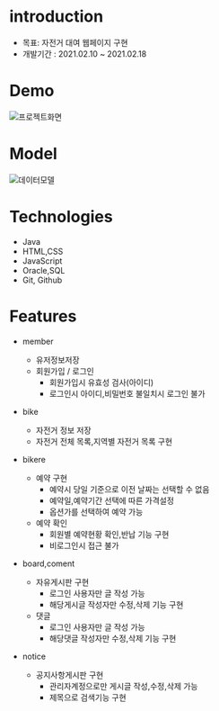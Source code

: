 # introduction


* 목표: 자전거 대여 웹페이지 구현
* 개발기간 : 2021.02.10 ~ 2021.02.18



# Demo

![프로젝트화면](https://user-images.githubusercontent.com/54271574/108473099-f0951c00-72d0-11eb-8bc0-b0d2c8d1b4f9.jpg)

# Model

![데이터모델](https://user-images.githubusercontent.com/54271574/108472286-e58dbc00-72cf-11eb-88ad-dbac36d798e7.JPG)


# Technologies

* Java
* HTML,CSS
* JavaScript
* Oracle,SQL
* Git, Github

# Features

* member
   - 유저정보저장
   - 회원가입 / 로그인
     - 회원가입시 유효성 검사(아이디)
     - 로그인시 아이디,비밀번호 불일치시 로그인 불가 

* bike
   - 자전거 정보 저장 
   - 자전거 전체 목록,지역별 자전거 목록 구현
   
  
* bikere
   - 예약 구현
      - 예약시 당일 기준으로 이전 날짜는 선택할 수 없음
      - 예약일,예약기간 선택에 따른 가격설정
      - 옵션가를 선택하여 예약 가능
   - 예약 확인
      - 회원별 예약현황 확인,반납 기능 구현 
      - 비로그인시 접근 불가 

* board,coment
   - 자유게시판 구현
      - 로그인 사용자만 글 작성 가능
      - 해당게시글 작성자만 수정,삭제 기능 구현
   - 댓글
     - 로그인 사용자만 글 작성 가능
     - 해당댓글 작성자만 수정,삭제 기능 구현

* notice
    - 공지사항게시판 구현
      - 관리자계정으로만 게시글 작성,수정,삭제 가능
      - 제목으로 검색기능 구현
    
